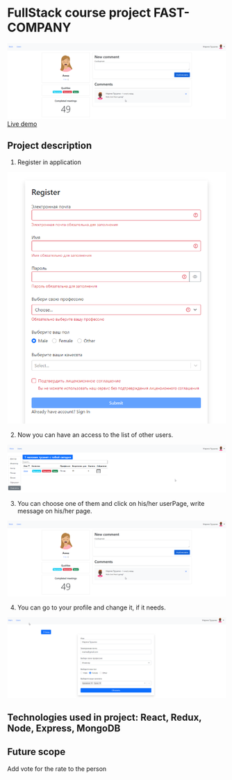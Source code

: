 # FullStack course project FAST-COMPANY
<img src='./readme_assets/userPage.png' />
<a href='https://fast-company-test-application.herokuapp.com/' >Live demo</a>

## Project description
1. Register in application

<img src='./readme_assets/Register.png' />

2. Now you can have an access to the list of other users.

<img src='./readme_assets/usersList.png' />

3. You can choose one of them and click on his/her userPage, write message on his/her page.

<img src='./readme_assets/userPage.png' />

4. You can go to your profile and change it, if it needs.

<img src='./readme_assets/changeYourPage.png' />

## Technologies used in project: React, Redux, Node, Express, MongoDB

## Future scope
Add vote for the rate to the person